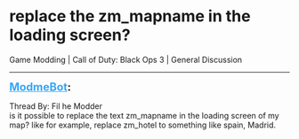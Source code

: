# replace the zm_mapname in the loading screen?
Game Modding | Call of Duty: Black Ops 3 | General Discussion

---
<strong style="font-size: 1.4em;"><span style="text-decoration: underline;text-decoration-color: #34a7f9;"><span style="color:#34a7f9;">ModmeBot</span></span>:</strong>

<p>Thread By: Fil he Modder<br />is it possible to replace the text zm_mapname in the loading screen of my map? like for example, replace zm_hotel to something like spain, Madrid.</p>
